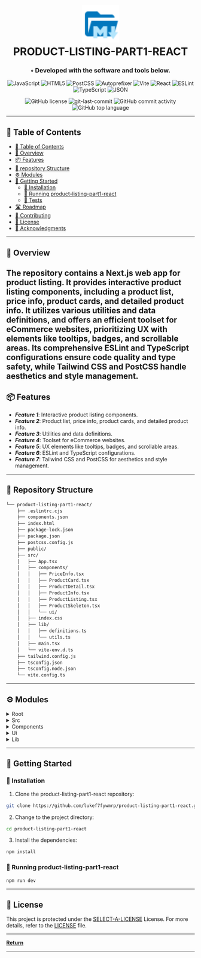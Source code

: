 <div align="center">
<h1 align="center">
<img src="https://raw.githubusercontent.com/PKief/vscode-material-icon-theme/ec559a9f6bfd399b82bb44393651661b08aaf7ba/icons/folder-markdown-open.svg" width="100" />
<br>PRODUCT-LISTING-PART1-REACT</h1>
<h3>◦ Developed with the software and tools below.</h3>

<p align="center">
<img src="https://img.shields.io/badge/JavaScript-F7DF1E.svg?style=flat&logo=JavaScript&logoColor=black" alt="JavaScript" />
<img src="https://img.shields.io/badge/HTML5-E34F26.svg?style=flat&logo=HTML5&logoColor=white" alt="HTML5" />
<img src="https://img.shields.io/badge/PostCSS-DD3A0A.svg?style=flat&logo=PostCSS&logoColor=white" alt="PostCSS" />
<img src="https://img.shields.io/badge/Autoprefixer-DD3735.svg?style=flat&logo=Autoprefixer&logoColor=white" alt="Autoprefixer" />
<img src="https://img.shields.io/badge/Vite-646CFF.svg?style=flat&logo=Vite&logoColor=white" alt="Vite" />

<img src="https://img.shields.io/badge/React-61DAFB.svg?style=flat&logo=React&logoColor=black" alt="React" />
<img src="https://img.shields.io/badge/ESLint-4B32C3.svg?style=flat&logo=ESLint&logoColor=white" alt="ESLint" />
<img src="https://img.shields.io/badge/TypeScript-3178C6.svg?style=flat&logo=TypeScript&logoColor=white" alt="TypeScript" />
<img src="https://img.shields.io/badge/JSON-000000.svg?style=flat&logo=JSON&logoColor=white" alt="JSON" />
</p>
<img src="https://img.shields.io/github/license/lukef7fywmrp/product-listing-part1-react?style=flat&color=5D6D7E" alt="GitHub license" />
<img src="https://img.shields.io/github/last-commit/lukef7fywmrp/product-listing-part1-react?style=flat&color=5D6D7E" alt="git-last-commit" />
<img src="https://img.shields.io/github/commit-activity/m/lukef7fywmrp/product-listing-part1-react?style=flat&color=5D6D7E" alt="GitHub commit activity" />
<img src="https://img.shields.io/github/languages/top/lukef7fywmrp/product-listing-part1-react?style=flat&color=5D6D7E" alt="GitHub top language" />
</div>

---

## 📖 Table of Contents

- [📖 Table of Contents](#-table-of-contents)
- [📍 Overview](#-overview)
- [📦 Features](#-features)
- [📂 repository Structure](#-repository-structure)
- [⚙️ Modules](#modules)
- [🚀 Getting Started](#-getting-started)
  - [🔧 Installation](#-installation)
  - [🤖 Running product-listing-part1-react](#-running-product-listing-part1-react)
  - [🧪 Tests](#-tests)
- [🛣 Roadmap](#-roadmap)
- [🤝 Contributing](#-contributing)
- [📄 License](#-license)
- [👏 Acknowledgments](#-acknowledgments)

---

## 📍 Overview

## The repository contains a Next.js web app for product listing. It provides interactive product listing components, including a product list, price info, product cards, and detailed product info. It utilizes various utilities and data definitions, and offers an efficient toolset for eCommerce websites, prioritizing UX with elements like tooltips, badges, and scrollable areas. Its comprehensive ESLint and TypeScript configurations ensure code quality and type safety, while Tailwind CSS and PostCSS handle aesthetics and style management.

## 📦 Features

- **_Feature 1_**: Interactive product listing components.
- **_Feature 2_**: Product list, price info, product cards, and detailed product info.
- **_Feature 3_**: Utilities and data definitions.
- **_Feature 4_**: Toolset for eCommerce websites.
- **_Feature 5_**: UX elements like tooltips, badges, and scrollable areas.
- **_Feature 6_**: ESLint and TypeScript configurations.
- **_Feature 7_**: Tailwind CSS and PostCSS for aesthetics and style management.

---

## 📂 Repository Structure

```sh
└── product-listing-part1-react/
    ├── .eslintrc.cjs
    ├── components.json
    ├── index.html
    ├── package-lock.json
    ├── package.json
    ├── postcss.config.js
    ├── public/
    ├── src/
    │   ├── App.tsx
    │   ├── components/
    │   │   ├── PriceInfo.tsx
    │   │   ├── ProductCard.tsx
    │   │   ├── ProductDetail.tsx
    │   │   ├── ProductInfo.tsx
    │   │   ├── ProductListing.tsx
    │   │   ├── ProductSkeleton.tsx
    │   │   └── ui/
    │   ├── index.css
    │   ├── lib/
    │   │   ├── definitions.ts
    │   │   └── utils.ts
    │   ├── main.tsx
    │   └── vite-env.d.ts
    ├── tailwind.config.js
    ├── tsconfig.json
    ├── tsconfig.node.json
    └── vite.config.ts

```

---

## ⚙️ Modules

<details closed><summary>Root</summary>

| File                                                                                                           | Summary                                                                                                                                                                                                                                                                                                                                                                                                                                                                                                                                                         |
| -------------------------------------------------------------------------------------------------------------- | --------------------------------------------------------------------------------------------------------------------------------------------------------------------------------------------------------------------------------------------------------------------------------------------------------------------------------------------------------------------------------------------------------------------------------------------------------------------------------------------------------------------------------------------------------------- |
| [tsconfig.node.json](https://github.com/lukef7fywmrp/product-listing-part1-react/blob/main/tsconfig.node.json) | The provided code is a part of a React project for a product listing application, structured with TypeScript. The application contains components for product info, price, details, and a placeholder skeleton. The tsconfig.node.json file illustrates configurations for the TypeScript compiler, enabling settings like composite compilation, skipping library checks, and allowing synthetic default imports, specifically for the vite.config.ts file.                                                                                                    |
| [index.html](https://github.com/lukef7fywmrp/product-listing-part1-react/blob/main/index.html)                 | The code depicts a React TypeScript project structure with Tailwind CSS for a product listing feature. The primary functionalities include displaying product details, prices, and a product list. It utilizes components (ProductCard, ProductDetail, etc.) to modularize these functionalities. The project utilizes ESLint for maintaining code consistency and Vite for build tooling and development server. The HTML file serves as a template and loads the main script from main.tsx.                                                                   |
| [components.json](https://github.com/lukef7fywmrp/product-listing-part1-react/blob/main/components.json)       | The code implements a project structure for a React application for product listing, with several components like ProductCard, ProductDetail, and ProductInfo. The `components.json` configures the project's UI style, enabling typescript (tsx), and integrating Tailwind CSS for styling. It establishes path aliases for the components and utility functions. ESLint and PostCSS configurations are set, while TypeScript is configured with vite for a faster development environment.                                                                    |
| [package-lock.json](https://github.com/lukef7fywmrp/product-listing-part1-react/blob/main/package-lock.json)   | The code provided is related to a React project structure, which is built around a product listing application. The main functionalities include product information and details, price information, product card, and product listing. This is further complemented by a set of dependent libraries mentioned in the package-lock.json file, for example, react, react-dom, and react-router-dom, that facilitates the web application's interaction and routing. The code also implies usage of TypeScript, with configuration files present.                 |
| [tailwind.config.js](https://github.com/lukef7fywmrp/product-listing-part1-react/blob/main/tailwind.config.js) | The code provided presents the configuration for Tailwind CSS within a React-based product listing project. It tailors aspects such as dark mode, content paths, theme customization for things like containers, colors, border radius, and animations. Additionally, it includes animation keyframe definitions for two accordion effects, and extends Tailwind's animation utility for the same. The code also utilizes a plugin for animation-related CSS classes.                                                                                           |
| [vite.config.ts](https://github.com/lukef7fywmrp/product-listing-part1-react/blob/main/vite.config.ts)         | This code defines the configuration for a Vite development server. It primarily incorporates the React-SWC plugin, sets an alias for the src directory, and excludes the js-big-decimal package from the dependency optimization process. It is part of a broader project structure that includes various PRODUCT-related components written in React & TypeScript, together with Tailwind for styling, ESLint for linting, PostCSS for post-processing CSS, and configurations for TypeScript.                                                                 |
| [tsconfig.json](https://github.com/lukef7fywmrp/product-listing-part1-react/blob/main/tsconfig.json)           | The code represents the TypeScript configuration of a React project handled with Vite. It targets ES2020, uses modern development features, and configures JSX for React. It uses several linting rules to ensure code quality and specifies module resolution using a bundler. The resolved paths include the source directory, allowing module imports from there. Finally, it references a secondary TypeScript configuration, specifically for the Node.js environment.                                                                                     |
| [.eslintrc.cjs](https://github.com/lukef7fywmrp/product-listing-part1-react/blob/main/.eslintrc.cjs)           | This is a React project called product-listing-part1-react, which has various components for product listing functionality. While the src directory contains source files and components, App.tsx is the main file that includes all the components. The ESLint configuration file.eslintrc.cjs ensures quality code by enforcing coding conventions. It is configured for TypeScript and React-hooks in a browser environment with ES2020 support. It also utilizes the react-refresh plugin for fast refresh in a development environment.                    |
| [package.json](https://github.com/lukef7fywmrp/product-listing-part1-react/blob/main/package.json)             | This is a React.js project, structured for a Product Listing feature, having separate component files for product details such as price, card view, and listing. The package.json file shows dependencies primarily focused on UI (e.g., Tailwind CSS, radix-ui), image handling (react-image-gallery), navigation (react-router-dom), and state management (React). The scripts indicate development, build, linting, and preview tasks. Typescript is used, suggesting strong typing enforcement, with eslint and vite for linting and bundling respectively. |
| [postcss.config.js](https://github.com/lukef7fywmrp/product-listing-part1-react/blob/main/postcss.config.js)   | The code is an extract from a React project structure, focusing on the postcss.config.js file, which is responsible for configuring PostCSS plugins. In this case, it's set up with two plugins — TailwindCSS for utility-first CSS and Autoprefixer to add vendor prefixes to CSS rules, enabling the rules to work with different browsers.                                                                                                                                                                                                                   |

</details>

<details closed><summary>Src</summary>

| File                                                                                                     | Summary                                                                                                                                                                                                                                                                                                                                                                                                                                                                                                                       |
| -------------------------------------------------------------------------------------------------------- | ----------------------------------------------------------------------------------------------------------------------------------------------------------------------------------------------------------------------------------------------------------------------------------------------------------------------------------------------------------------------------------------------------------------------------------------------------------------------------------------------------------------------------- |
| [vite-env.d.ts](https://github.com/lukef7fywmrp/product-listing-part1-react/blob/main/src/vite-env.d.ts) | The given code represents a directory structure for a React application, specifically for a product listing feature. The application includes JavaScript, TypeScript, and CSS files organized in a typical structure featuring src for source code, public for static assets, and components, where the UI parts of the application are stored. The provided TS code snippet references vite/client in a Vite environment providing compatibility with Vite's client module.                                                  |
| [App.tsx](https://github.com/lukef7fywmrp/product-listing-part1-react/blob/main/src/App.tsx)             | The code defines the main application component of a product listing application using React. It sets up routing in the application with a home route that renders a ProductListing component and a product-specific route that renders a ProductDetail component. The application also includes a Toaster component for user notifications. The accompanying directory tree indicates a structured React application with defined component, utility, and configuration files.                                               |
| [index.css](https://github.com/lukef7fywmrp/product-listing-part1-react/blob/main/src/index.css)         | The provided code is a CSS file using the Tailwind CSS utility-first framework. It defines global styles for two different themes: light and dark. These styles include color variables for background, foreground, buttons, popovers, and borders, among other elements. Additionally, custom styles for the `body` tag, as well as `image-gallery-thumbnail` class, are defined. The color scheme can be toggled using the `.dark` class, changing all predefined styles to their dark mode counterparts.                   |
| [main.tsx](https://github.com/lukef7fywmrp/product-listing-part1-react/blob/main/src/main.tsx)           | The provided code is the main entry point of a React application for a product listing page. It imports the main application component (App.tsx) and the global CSS file (index.css). It utilizes ReactDOM to render the App component within the StrictMode wrapper at the root element of the HTML document, enhancing error detection during the development phase. The directory tree also indicates the presence of product-related components, utility files, configurations for TypeScript, ESLint, PostCSS, and Vite. |

</details>

<details closed><summary>Components</summary>

| File                                                                                                                            | Summary                                                                                                                                                                                                                                                                                                                                                                                                                                                              |
| ------------------------------------------------------------------------------------------------------------------------------- | -------------------------------------------------------------------------------------------------------------------------------------------------------------------------------------------------------------------------------------------------------------------------------------------------------------------------------------------------------------------------------------------------------------------------------------------------------------------- |
| [PriceInfo.tsx](https://github.com/lukef7fywmrp/product-listing-part1-react/blob/main/src/components/PriceInfo.tsx)             | The given `PriceInfo` component in React is responsible for presenting the product price inclusive of VAT on a product listing page. It displays the price, a shopping bag icon, and logos of secondary platforms where the product is also available. Each logo is interactive, showing a tooltip with the platform name when hovered over. This component enhances the shopping user experience by providing price and additional purchasing platform information. |
| [ProductCard.tsx](https://github.com/lukef7fywmrp/product-listing-part1-react/blob/main/src/components/ProductCard.tsx)         | HTTPStatus Exception: 429                                                                                                                                                                                                                                                                                                                                                                                                                                            |
| [ProductDetail.tsx](https://github.com/lukef7fywmrp/product-listing-part1-react/blob/main/src/components/ProductDetail.tsx)     | The ProductDetail.tsx file in the React application is designed to fetch and display detailed information about a specific product. It utilizes the product's ID to request information from a fake API, handling loading and error states, and rendering the product details when successful. The details include the product's title, image, price, stock status, and a description, along with a back button and a checkout button.                               |
| [ProductInfo.tsx](https://github.com/lukef7fywmrp/product-listing-part1-react/blob/main/src/components/ProductInfo.tsx)         | HTTPStatus Exception: 429                                                                                                                                                                                                                                                                                                                                                                                                                                            |
| [ProductListing.tsx](https://github.com/lukef7fywmrp/product-listing-part1-react/blob/main/src/components/ProductListing.tsx)   | HTTPStatus Exception: 429                                                                                                                                                                                                                                                                                                                                                                                                                                            |
| [ProductSkeleton.tsx](https://github.com/lukef7fywmrp/product-listing-part1-react/blob/main/src/components/ProductSkeleton.tsx) | HTTPStatus Exception: 429                                                                                                                                                                                                                                                                                                                                                                                                                                            |

</details>

<details closed><summary>Ui</summary>

| File                                                                                                                       | Summary                   |
| -------------------------------------------------------------------------------------------------------------------------- | ------------------------- |
| [scroll-area.tsx](https://github.com/lukef7fywmrp/product-listing-part1-react/blob/main/src/components/ui/scroll-area.tsx) | HTTPStatus Exception: 429 |
| [sonner.tsx](https://github.com/lukef7fywmrp/product-listing-part1-react/blob/main/src/components/ui/sonner.tsx)           | HTTPStatus Exception: 429 |
| [skeleton.tsx](https://github.com/lukef7fywmrp/product-listing-part1-react/blob/main/src/components/ui/skeleton.tsx)       | HTTPStatus Exception: 429 |
| [card.tsx](https://github.com/lukef7fywmrp/product-listing-part1-react/blob/main/src/components/ui/card.tsx)               | HTTPStatus Exception: 429 |
| [button.tsx](https://github.com/lukef7fywmrp/product-listing-part1-react/blob/main/src/components/ui/button.tsx)           | HTTPStatus Exception: 429 |
| [badge.tsx](https://github.com/lukef7fywmrp/product-listing-part1-react/blob/main/src/components/ui/badge.tsx)             | HTTPStatus Exception: 429 |
| [tooltip.tsx](https://github.com/lukef7fywmrp/product-listing-part1-react/blob/main/src/components/ui/tooltip.tsx)         | HTTPStatus Exception: 429 |

</details>

<details closed><summary>Lib</summary>

| File                                                                                                           | Summary                   |
| -------------------------------------------------------------------------------------------------------------- | ------------------------- |
| [utils.ts](https://github.com/lukef7fywmrp/product-listing-part1-react/blob/main/src/lib/utils.ts)             | HTTPStatus Exception: 429 |
| [definitions.ts](https://github.com/lukef7fywmrp/product-listing-part1-react/blob/main/src/lib/definitions.ts) | HTTPStatus Exception: 429 |

</details>

---

## 🚀 Getting Started

### 🔧 Installation

1. Clone the product-listing-part1-react repository:

```sh
git clone https://github.com/lukef7fywmrp/product-listing-part1-react.git
```

2. Change to the project directory:

```sh
cd product-listing-part1-react
```

3. Install the dependencies:

```sh
npm install
```

### 🤖 Running product-listing-part1-react

```sh
npm run dev
```

---

## 📄 License

This project is protected under the [SELECT-A-LICENSE](https://choosealicense.com/licenses) License. For more details, refer to the [LICENSE](https://choosealicense.com/licenses/) file.

---

[**Return**](#Top)

---
